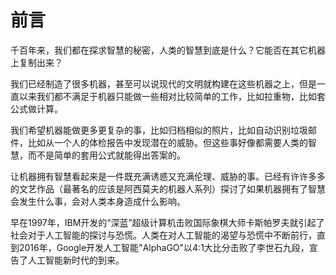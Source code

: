 # 前言

千百年来，我们都在探求智慧的秘密，人类的智慧到底是什么？它能否在其它机器上复制出来？

我们已经制造了很多机器，甚至可以说现代的文明就构建在这些机器之上，但是一直以来我们都不满足于机器只能做一些相对比较简单的工作，比如拉重物，比如套公式做计算。

我们希望机器能做更多更复杂的事，比如归档相似的照片，比如自动识别垃圾邮件，比如从一个人的体检报告中发现潜在的威胁。但这些事好像都需要人类的智慧，而不是简单的套用公式就能得出答案的。

让机器拥有智慧看起来是一件既充满诱惑又充满伦理、威胁的事。已经有许许多多的文艺作品（最著名的应该是阿西莫夫的机器人系列）探讨了如果机器拥有了智慧会发生什么事，会对人类本身造成什么影响。

早在1997年，IBM开发的“深蓝”超级计算机击败国际象棋大师卡斯帕罗夫就引起了社会对于人工智能的探讨与恐慌。人类在对人工智能的渴望与恐慌中不断前行，直到2016年，Google开发人工智能"AlphaGO"以4:1大比分击败了李世石九段，宣告了人工智能新时代的到来。